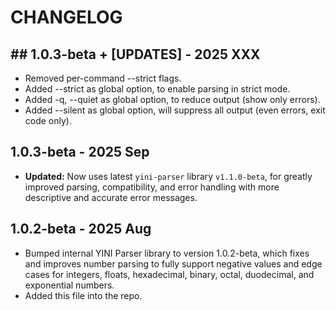 # CHANGELOG

## ## 1.0.3-beta + [UPDATES] - 2025 XXX
- Removed per-command --strict flags.
- Added --strict as global option, to enable parsing in strict mode.
- Added -q, --quiet as global option, to reduce output (show only errors).
- Added --silent as global option, will suppress all output (even errors, exit code only).

## 1.0.3-beta - 2025 Sep
- **Updated:** Now uses latest `yini-parser` library `v1.1.0-beta`, for greatly improved parsing, compatibility, and error handling with more descriptive and accurate error messages.

## 1.0.2-beta - 2025 Aug
- Bumped internal YINI Parser library to version 1.0.2-beta, which fixes and improves number parsing to fully support negative values and edge cases for integers, floats, hexadecimal, binary, octal, duodecimal, and exponential numbers.
- Added this file into the repo.
